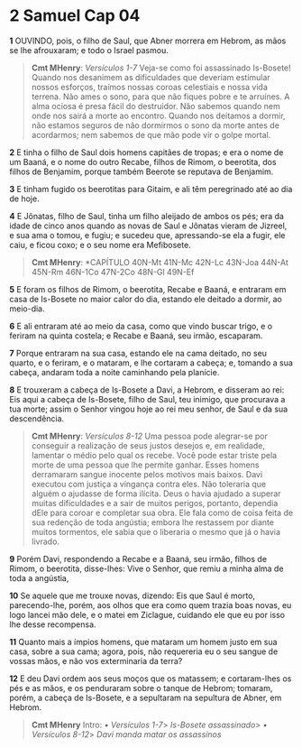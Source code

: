 # 2 Samuel Cap 04

**1** 	OUVINDO, pois, o filho de Saul, que Abner morrera em Hebrom, as mãos se lhe afrouxaram; e todo o Israel pasmou.

> **Cmt MHenry**: *Versículos 1-7* Veja-se como foi assassinado Is-Bosete! Quando nos desanimem as dificuldades que deveriam estimular nossos esforços, traímos nossas coroas celestiais e nossa vida terrena. Não ames o sono, para que não fiques pobre e te arruínes. A alma ociosa é presa fácil do destruidor. Não sabemos quando nem onde nos sairá a morte ao encontro. Quando nos deitamos a dormir, não estamos seguros de não dormirmos o sono da morte antes de acordarmos; nem sabemos de que mão pode vir o golpe mortal.

**2** 	E tinha o filho de Saul dois homens capitães de tropas; e era o nome de um Baaná, e o nome do outro Recabe, filhos de Rimom, o beerotita, dos filhos de Benjamim, porque também Beerote se reputava de Benjamim.

**3** 	E tinham fugido os beerotitas para Gitaim, e ali têm peregrinado até ao dia de hoje.

**4** 	E Jônatas, filho de Saul, tinha um filho aleijado de ambos os pés; era da idade de cinco anos quando as novas de Saul e Jônatas vieram de Jizreel, e sua ama o tomou, e fugiu; e sucedeu que, apressando-se ela a fugir, ele caiu, e ficou coxo; e o seu nome era Mefibosete.

> **Cmt MHenry**: *CAPÍTULO 40N-Mt 41N-Mc 42N-Lc 43N-Joa 44N-At 45N-Rm 46N-1Co 47N-2Co 48N-Gl 49N-Ef

**5** 	E foram os filhos de Rimom, o beerotita, Recabe e Baaná, e entraram em casa de Is-Bosete no maior calor do dia, estando ele deitado a dormir, ao meio-dia.

**6** 	E ali entraram até ao meio da casa, como que vindo buscar trigo, e o feriram na quinta costela; e Recabe e Baaná, seu irmão, escaparam.

**7** 	Porque entraram na sua casa, estando ele na cama deitado, no seu quarto, e o feriram, e o mataram, e lhe cortaram a cabeça; e, tomando a sua cabeça, andaram toda a noite caminhando pela planície.

**8** 	E trouxeram a cabeça de Is-Bosete a Davi, a Hebrom, e disseram ao rei: Eis aqui a cabeça de Is-Bosete, filho de Saul, teu inimigo, que procurava a tua morte; assim o Senhor vingou hoje ao rei meu senhor, de Saul e da sua descendência.

> **Cmt MHenry**: *Versículos 8-12* Uma pessoa pode alegrar-se por conseguir a realização de seus justos desejos e, em realidade, lamentar o médio pelo qual os recebe. Você pode estar triste pela morte de uma pessoa que lhe permite ganhar. Esses homens derramaram sangue inocente pelos motivos mais baixos. Davi executou com justiça a vingança contra eles. Não toleraria que alguém o ajudasse de forma ilícita. Deus o havia ajudado a superar muitas dificuldades e a sair de muitos perigos, portanto, dependia dEle para coroar e completar sua obra. Ele fala como de coisa feita de sua redenção de toda angústia; embora lhe restassem por diante muitos tormentos, ele sabia que o liberaria o mesmo que já o havia livrado.

**9** 	Porém Davi, respondendo a Recabe e a Baaná, seu irmão, filhos de Rimom, o beerotita, disse-lhes: Vive o Senhor, que remiu a minha alma de toda a angústia,

**10** 	Se aquele que me trouxe novas, dizendo: Eis que Saul é morto, parecendo-lhe, porém, aos olhos que era como quem trazia boas novas, eu logo lancei mão dele, e o matei em Ziclague, cuidando ele que eu por isso lhe desse recompensa.

**11** 	Quanto mais a ímpios homens, que mataram um homem justo em sua casa, sobre a sua cama; agora, pois, não requereria eu o seu sangue de vossas mãos, e não vos exterminaria da terra?

**12** 	E deu Davi ordem aos seus moços que os matassem; e cortaram-lhes os pés e as mãos, e os penduraram sobre o tanque de Hebrom; tomaram, porém, a cabeça de Is-Bosete, e a sepultaram na sepultura de Abner, em Hebrom.


> **Cmt MHenry** Intro: *• Versículos 1-7*> *Is-Bosete assassinado*> *• Versículos 8-12*> *Davi manda matar os assassinos*